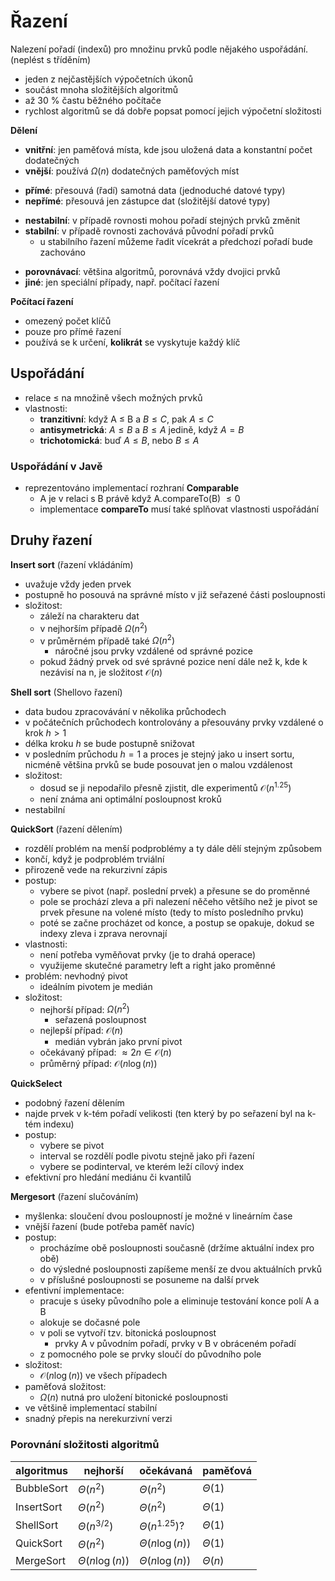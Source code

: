# Řazení

Nalezení pořadí (indexů) pro množinu prvků podle nějakého uspořádání. (neplést s tříděním)
- jeden z nejčastějších výpočetních úkonů
- součást mnoha složitějších algoritmů
- až 30 % častu běžného počítače
- rychlost algoritmů se dá dobře popsat pomocí jejich výpočetní složitosti

**Dělení**
- **vnitřní**: jen paměťová místa, kde jsou uložená data a konstantní počet dodatečných
- **vnější**: používá $\Omega(n)$ dodatečných paměťových míst
+ **přímé**: přesouvá (řadí) samotná data (jednoduché datové typy)
+ **nepřímé**: přesouvá jen zástupce dat (složitější datové typy)
- **nestabilní**: v případě rovnosti mohou pořadí stejných prvků změnit
- **stabilní**: v případě rovnosti zachovává původní pořadí prvků
	- u stabilního řazení můžeme řadit vícekrát a předchozí pořadí bude zachováno
+ **porovnávací**: většina algoritmů, porovnává vždy dvojici prvků
+ **jiné**: jen speciální případy, např. počítací řazení

**Počítací řazení**
- omezený počet klíčů
- pouze pro přímé řazení
- používá se k určení, **kolikrát** se vyskytuje každý klíč

## Uspořádání

- relace $\leq$ na množině všech možných prvků
- vlastnosti:
	- **tranzitivní**: když A $\leq$ B a $B \leq C$, pak $A \leq C$
	- **antisymetrická**: $A \leq B$ a $B \leq A$ jedině, když $A = B$
	- **trichotomická**: buď $A \leq B$, nebo $B \leq A$

### Uspořádání v Javě

- reprezentováno implementací rozhraní **Comparable**
	- A je v relaci s B právě když A.compareTo(B) $\leq 0$
	- implementace **compareTo** musí také splňovat vlastnosti uspořádání

## Druhy řazení

**Insert sort** (řazení vkládáním)
- uvažuje vždy jeden prvek
- postupně ho posouvá na správné místo v již seřazené části posloupnosti
- složitost:
	- záleží na charakteru dat
	- v nejhorším případě $\Omega(n^2)$
	- v průměrném případě také $\Omega(n^2)$
		- náročné jsou prvky vzdálené od správné pozice
	- pokud žádný prvek od své správné pozice není dále než k, kde k nezávisí na n, je složitost $\mathcal{O}(n)$

**Shell sort** (Shellovo řazení)
- data budou zpracovávání v několika průchodech
- v počátečních průchodech kontrolovány a přesouvány prvky vzdálené o krok $h > 1$
- délka kroku $h$ se bude postupně snižovat
- v posledním průchodu $h = 1$ a proces je stejný jako u insert sortu, nicméně většina prvků se bude posouvat jen o malou vzdálenost
- složitost:
	- dosud se ji nepodařilo přesně zjistit, dle experimentů $\mathcal{O}(n^{1.25})$
	- není známa ani optimální posloupnost kroků
- nestabilní

**QuickSort** (řazení dělením)
- rozdělí problém na menší podproblémy a ty dále dělí stejným způsobem
- končí, když je podproblém trviální
- přirozeně vede na rekurzivní zápis
- postup:
	- vybere se pivot (např. poslední prvek) a přesune se do proměnné
	- pole se prochází zleva a při nalezení něčeho většího než je pivot se prvek přesune na volené místo (tedy to místo posledního prvku)
	- poté se začne procházet od konce, a postup se opakuje, dokud se indexy zleva i zprava nerovnají
- vlastnosti:
	- není potřeba vyměňovat prvky (je to drahá operace)
	- využijeme skutečné parametry left a right jako proměnné
- problém: nevhodný pivot
	- ideálním pivotem je medián
- složitost:
	- nejhorší případ: $\Omega(n^2)$
		- seřazená posloupnost
	- nejlepší případ: $\mathcal{O}(n)$
		- medián vybrán jako první pivot
	- očekávaný případ: $\approx 2n \in \mathcal{O}(n)$
	- průměrný případ: $\mathcal{O}(n \log(n))$

**QuickSelect**
- podobný řazení dělením
- najde prvek v k-tém pořadí velikosti (ten který by po seřazení byl na k-tém indexu)
- postup:
	- vybere se pivot
	- interval se rozdělí podle pivotu stejně jako při řazení
	- vybere se podinterval, ve kterém leží cílový index
- efektivní pro hledání mediánu či kvantilů

**Mergesort** (řazení slučováním)
- myšlenka: sloučení dvou posloupností je možné v lineárním čase
- vnější řazení (bude potřeba paměť navíc)
- postup:
	- procházíme obě posloupnosti současně (držíme aktuální index pro obě)
	- do výsledné posloupnosti zapíšeme menší ze dvou aktuálních prvků
	- v příslušné posloupnosti se posuneme na další prvek
- efentivní implementace:
	- pracuje s úseky původního pole a eliminuje testování konce polí A a B
	- alokuje se dočasné pole
	- v poli se vytvoří tzv. bitonická posloupnost
		- prvky A v původním pořadí, prvky v B v obráceném pořadí
	- z pomocného pole se prvky sloučí do původního pole
- složitost:
	- $\mathcal{O}(n \log(n))$ ve všech případech
- paměťová složitost:
	- $\Omega(n)$ nutná pro uložení bitonické posloupnosti
- ve většině implementací stabilní
- snadný přepis na nerekurzivní verzi

### Porovnání složitosti algoritmů

| algoritmus | nejhorší            | očekávaná           | paměťová    |
| ---------- | ------------------- | ------------------- | ----------- |
| BubbleSort | $\Theta(n^2)$       | $\Theta(n^2)$       | $\Theta(1)$ |
| InsertSort | $\Theta(n^2)$       | $\Theta(n^2)$       | $\Theta(1)$ |
| ShellSort  | $\Theta(n^{3/2})$   | $\Theta(n^{1.25})$? | $\Theta(1)$ |
| QuickSort  | $\Theta(n^2)$       | $\Theta(n \log(n))$ | $\Theta(1)$ |
| MergeSort  | $\Theta(n \log(n))$ | $\Theta(n \log(n))$ | $\Theta(n)$ |